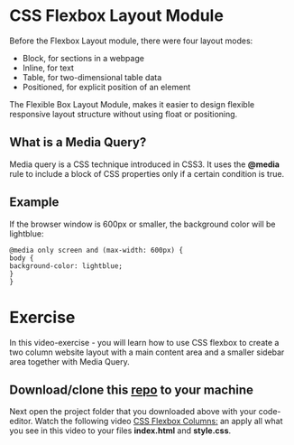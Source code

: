 # CSS Flexbox Layout Module
Before the Flexbox Layout module, there were four layout modes:

* Block, for sections in a webpage
* Inline, for text
* Table, for two-dimensional table data
* Positioned, for explicit position of an element

The Flexible Box Layout Module, makes it easier to design flexible responsive layout structure without using float or positioning.

## What is a Media Query?
Media query is a CSS technique introduced in CSS3.
It uses the **@media** rule to include a block of CSS properties only if a certain condition is true.

## Example
If the browser window is 600px or smaller, the background color will be lightblue:

`@media only screen and (max-width: 600px) {` <br>
  `body {` <br>
    `background-color: lightblue;` <br>
  `}` <br>
`}`

# Exercise

In this video-exercise - you will learn how to use CSS flexbox to create a two column website layout with a main content area and a smaller sidebar area together with Media Query.

## Download/clone this [repo](https://github.com/muratkilic1978/two-column-responsive-website-with-css-flexbox.git) to your machine

Next open the project folder that you downloaded above with your code-editor. Watch the following video [CSS Flexbox Columns:](https://www.youtube.com/watch?v=C4XCGwUkOOo) an apply all what you see in this video to your files **index.html** and **style.css**.